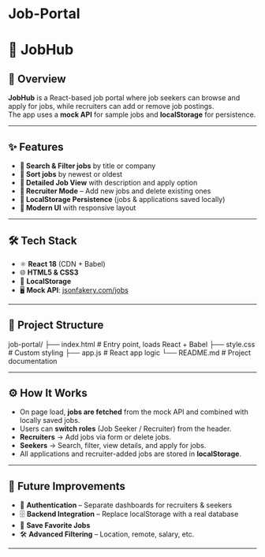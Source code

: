 # Job-Portal
# 🎯 JobHub 

## 📌 Overview
**JobHub** is a React-based job portal where job seekers can browse and apply for jobs, while recruiters can add or remove job postings.  
The app uses a **mock API** for sample jobs and **localStorage** for persistence.

---

## ✨ Features
- **🔎 Search & Filter jobs** by title or company  
- **📅 Sort jobs** by newest or oldest  
- **👀 Detailed Job View** with description and apply option  
- **📝 Recruiter Mode** – Add new jobs and delete existing ones  
- **💾 LocalStorage Persistence** (jobs & applications saved locally)  
- **🎨 Modern UI** with responsive layout  

---

## 🛠️ Tech Stack
- ⚛️ **React 18** (CDN + Babel)  
- 🌐 **HTML5 & CSS3**  
- 💾 **LocalStorage**  
- 🖥️ **Mock API**: [jsonfakery.com/jobs](https://jsonfakery.com/jobs)  

---

## 📁 Project Structure

job-portal/
├── index.html # Entry point, loads React + Babel
├── style.css # Custom styling
├── app.js # React app logic
└── README.md # Project documentation

---

## ⚙️ How It Works
- On page load, **jobs are fetched** from the mock API and combined with locally saved jobs.  
- Users can **switch roles** (Job Seeker / Recruiter) from the header.  
- **Recruiters** → Add jobs via form or delete jobs.  
- **Seekers** → Search, filter, view details, and apply for jobs.  
- All applications and recruiter-added jobs are stored in **localStorage**.  

---

## 📌 Future Improvements
- 🔑 **Authentication** – Separate dashboards for recruiters & seekers  
- 🗄️ **Backend Integration** – Replace localStorage with a real database  
- 💾 **Save Favorite Jobs**  
- 🛠️ **Advanced Filtering** – Location, remote, salary, etc.  

---

